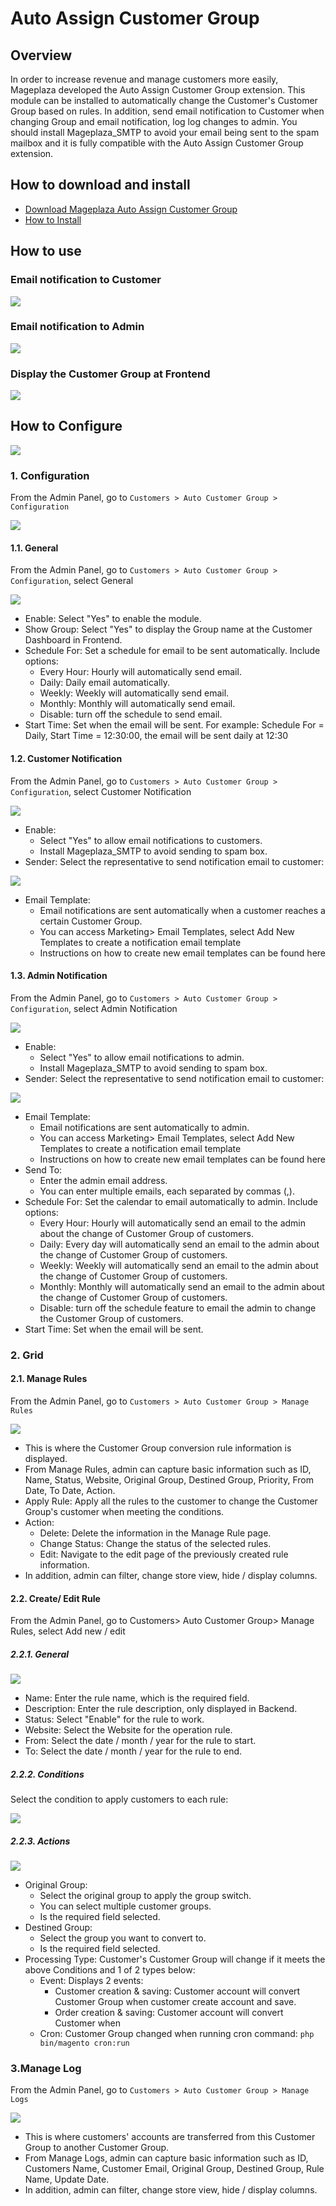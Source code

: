 # Auto Assign Customer Group

## Overview

In order to increase revenue and manage customers more easily, Mageplaza developed the Auto Assign Customer Group extension. This module can be installed to automatically change the Customer's Customer Group based on rules. In addition, send email notification to Customer when changing Group and email notification, log log changes to admin. You should install Mageplaza_SMTP to avoid your email being sent to the spam mailbox and it is fully compatible with the Auto Assign Customer Group extension.

## How to download and install

- [Download Mageplaza Auto Assign Customer Group](https://www.mageplaza.com/magento-2-auto-assign-customer-group/)
- [How to Install](https://www.mageplaza.com/install-magento-2-extension/)

## How to use

### Email notification to Customer

![](https://i.imgur.com/pgDWXiD.png)

### Email notification to Admin

![](https://i.imgur.com/Ab5tp6t.png)

### Display the Customer Group at Frontend

![](https://i.imgur.com/MJeoNom.png)

## How to Configure

![](https://i.imgur.com/mugIK3i.png)

### 1. Configuration

From the Admin Panel, go to `Customers > Auto Customer Group > Configuration`

![](https://i.imgur.com/q9aM0Mh.png)

#### 1.1. General
From the Admin Panel, go to `Customers > Auto Customer Group > Configuration`, select General

![](https://i.imgur.com/cdq3dBj.png)

- Enable: Select "Yes" to enable the module.
- Show Group: Select "Yes" to display the Group name at the Customer Dashboard in Frontend.
- Schedule For: Set a schedule for email to be sent automatically. Include options:
  - Every Hour: Hourly will automatically send email.
  - Daily: Daily email automatically.
  - Weekly: Weekly will automatically send email.
  - Monthly: Monthly will automatically send email.
  - Disable: turn off the schedule to send email.
- Start Time: Set when the email will be sent.
For example: Schedule For = Daily, Start Time = 12:30:00, the email will be sent daily at 12:30


#### 1.2. Customer Notification

From the Admin Panel, go to `Customers > Auto Customer Group > Configuration`, select Customer Notification

![](https://i.imgur.com/Ih73RG0.png)

- Enable:
  - Select "Yes" to allow email notifications to customers.
  - Install Mageplaza_SMTP to avoid sending to spam box.
- Sender: Select the representative to send notification email to customer:

![](https://i.imgur.com/Wd9ht8U.png)

- Email Template:
  - Email notifications are sent automatically when a customer reaches a certain Customer Group.
  - You can access Marketing> Email Templates, select Add New Templates to create a notification email template
  - Instructions on how to create new email templates can be found here


#### 1.3. Admin Notification
From the Admin Panel, go to `Customers > Auto Customer Group > Configuration`, select Admin Notification

![](https://i.imgur.com/SLFsA23.png)

- Enable:
  - Select "Yes" to allow email notifications to admin.
  - Install Mageplaza_SMTP to avoid sending to spam box.
- Sender: Select the representative to send notification email to customer:

![](https://i.imgur.com/Wd9ht8U.png)

- Email Template:
  - Email notifications are sent automatically to admin.
  - You can access Marketing> Email Templates, select Add New Templates to create a notification email template
  - Instructions on how to create new email templates can be found here
- Send To:
  - Enter the admin email address.
  - You can enter multiple emails, each separated by commas (,).
- Schedule For: Set the calendar to email automatically to admin. Include options:
  - Every Hour: Hourly will automatically send an email to the admin about the change of Customer Group of customers.
  - Daily: Every day will automatically send an email to the admin about the change of Customer Group of customers.
  - Weekly: Weekly will automatically send an email to the admin about the change of Customer Group of customers.
  - Monthly: Monthly will automatically send an email to the admin about the change of Customer Group of customers.
  - Disable: turn off the schedule feature to email the admin to change the Customer Group of customers.
- Start Time: Set when the email will be sent.

### 2. Grid
#### 2.1. Manage Rules
From the Admin Panel, go to `Customers > Auto Customer Group > Manage Rules`

![](https://i.imgur.com/cbJ7SL3.png)

- This is where the Customer Group conversion rule information is displayed.
- From Manage Rules, admin can capture basic information such as ID, Name, Status, Website, Original Group, Destined Group, Priority, From Date, To Date, Action.
- Apply Rule: Apply all the rules to the customer to change the Customer Group's customer when meeting the conditions.
- Action:
  - Delete: Delete the information in the Manage Rule page.
  - Change Status: Change the status of the selected rules.
  - Edit: Navigate to the edit page of the previously created rule information.
- In addition, admin can filter, change store view, hide / display columns.


#### 2.2. Create/ Edit Rule

From the Admin Panel, go to Customers> Auto Customer Group> Manage Rules, select Add new / edit

##### 2.2.1. General

![](https://i.imgur.com/JVLHOIR.png)

- Name: Enter the rule name, which is the required field.
- Description: Enter the rule description, only displayed in Backend.
- Status: Select "Enable" for the rule to work.
- Website: Select the Website for the operation rule.
- From: Select the date / month / year for the rule to start.
- To: Select the date / month / year for the rule to end.

##### 2.2.2. Conditions

Select the condition to apply customers to each rule:

![](https://i.imgur.com/wHooToV.png)

##### 2.2.3. Actions

![](https://i.imgur.com/kHfLBC5.png)

- Original Group:
  - Select the original group to apply the group switch.
  - You can select multiple customer groups.
  - Is the required field selected.
- Destined Group:
  - Select the group you want to convert to.
  - Is the required field selected.
- Processing Type: Customer's Customer Group will change if it meets the above Conditions and 1 of 2 types below:
  - Event: Displays 2 events:
    - Customer creation & saving: Customer account will convert Customer Group when customer create account and save.
    - Order creation & saving: Customer account will convert Customer when
  - Cron: Customer Group changed when running cron command: `php bin/magento cron:run`
  
### 3.Manage Log

From the Admin Panel, go to `Customers > Auto Customer Group > Manage Logs`

![](https://i.imgur.com/1jaerAe.png)

- This is where customers' accounts are transferred from this Customer Group to another Customer Group.
- From Manage Logs, admin can capture basic information such as ID, Customers Name, Customer Email, Original Group, Destined Group, Rule Name, Update Date.
- In addition, admin can filter, change store view, hide / display columns.


